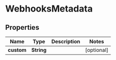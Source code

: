 

# WebhooksMetadata


## Properties

| Name | Type | Description | Notes |
|------------ | ------------- | ------------- | -------------|
|**custom** | **String** |  |  [optional] |



